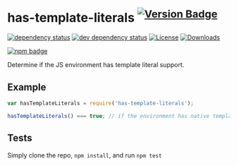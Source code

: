 # has-template-literals <sup>[![Version Badge][2]][1]</sup>

[![dependency status][5]][6]
[![dev dependency status][7]][8]
[![License][license-image]][license-url]
[![Downloads][downloads-image]][downloads-url]

[![npm badge][11]][1]

Determine if the JS environment has template literal support.

## Example

```js
var hasTemplateLiterals = require('has-template-literals');

hasTemplateLiterals() === true; // if the environment has native template literal support.
```

## Tests
Simply clone the repo, `npm install`, and run `npm test`

[1]: https://npmjs.org/package/has-template-literals
[2]: https://versionbadg.es/inspect-js/has-template-literals.svg
[5]: https://david-dm.org/inspect-js/has-template-literals.svg
[6]: https://david-dm.org/inspect-js/has-template-literals
[7]: https://david-dm.org/inspect-js/has-template-literals/dev-status.svg
[8]: https://david-dm.org/inspect-js/has-template-literals#info=devDependencies
[9]: https://ci.testling.com/inspect-js/has-template-literals.png
[10]: https://ci.testling.com/inspect-js/has-template-literals
[11]: https://nodei.co/npm/has-template-literals.png?downloads=true&stars=true
[license-image]: https://img.shields.io/npm/l/has-template-literals.svg
[license-url]: LICENSE
[downloads-image]: https://img.shields.io/npm/dm/has-template-literals.svg
[downloads-url]: https://npm-stat.com/charts.html?package=has-template-literals
